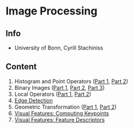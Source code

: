 # Image Processing

## Info
- University of Bonn, Cyrill Stachiniss

## Content
1. Histogram and Point Operators ([Part 1](https://www.youtube.com/watch?v=I9caK2ZKuTc&list=PLgnQpQtFTOGRsi5vzy9PiQpNWHjq-bKN1&index=5), [Part 2](https://www.youtube.com/watch?v=McMXZO4AZXk&list=PLgnQpQtFTOGRsi5vzy9PiQpNWHjq-bKN1&index=6))
2. Binary Images ([Part 1](https://www.youtube.com/watch?v=0BFjsjd_P94&list=PLgnQpQtFTOGRsi5vzy9PiQpNWHjq-bKN1&index=7), [Part 2](https://www.youtube.com/watch?v=IPbYkaUFC4k&list=PLgnQpQtFTOGRsi5vzy9PiQpNWHjq-bKN1&index=8), [Part 3](https://www.youtube.com/watch?v=oIxE3LfG8Mg&list=PLgnQpQtFTOGRsi5vzy9PiQpNWHjq-bKN1&index=9))
3. Local Operators ([Part 1](https://www.youtube.com/watch?v=ZRvq3gHcprI&list=PLgnQpQtFTOGRsi5vzy9PiQpNWHjq-bKN1&index=10), [Part 2](https://www.youtube.com/watch?v=sY3f3mbgMDw&list=PLgnQpQtFTOGRsi5vzy9PiQpNWHjq-bKN1&index=11))
4. [Edge Detection](https://www.youtube.com/watch?v=-541dRKaLRA&list=PLgnQpQtFTOGRsi5vzy9PiQpNWHjq-bKN1&index=12)
5. Geometric Transformation ([Part 1](https://www.youtube.com/watch?v=Qn9enAA5j38&list=PLgnQpQtFTOGRsi5vzy9PiQpNWHjq-bKN1&index=16), [Part 2](https://www.youtube.com/watch?v=Zypm4EQ9vvA&list=PLgnQpQtFTOGRsi5vzy9PiQpNWHjq-bKN1&index=17))
9. [Visual Features: Computing Keypoints](https://www.youtube.com/watch?v=nGya59Je4Bs&list=PLgnQpQtFTOGQh_J16IMwDlji18SWQ2PZ6&index=17)
10. [Visual Features: Feature Descriptors](https://www.youtube.com/watch?v=CMolhcwtGAU&list=PLgnQpQtFTOGQh_J16IMwDlji18SWQ2PZ6&index=20)

